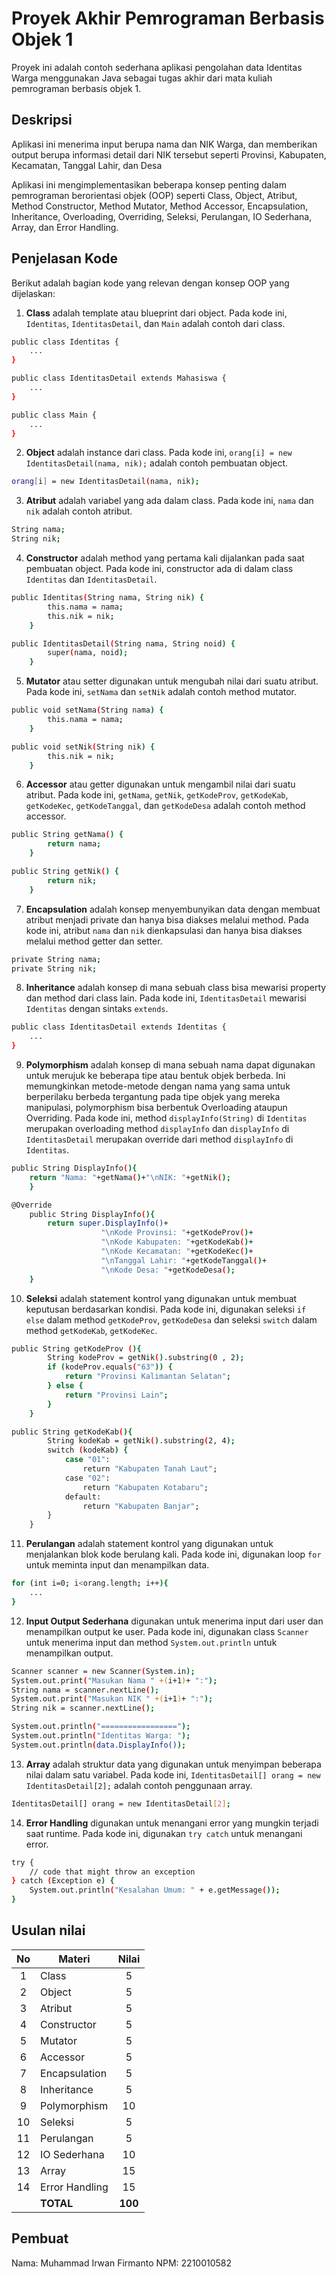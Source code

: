 # Proyek Akhir Pemrograman Berbasis Objek 1

Proyek ini adalah contoh sederhana aplikasi pengolahan data Identitas Warga menggunakan Java sebagai tugas akhir dari mata kuliah pemrograman berbasis objek 1.

## Deskripsi

Aplikasi ini menerima input berupa nama dan NIK Warga, dan memberikan output berupa informasi detail dari NIK tersebut seperti Provinsi, Kabupaten, Kecamatan, Tanggal Lahir, dan Desa

Aplikasi ini mengimplementasikan beberapa konsep penting dalam pemrograman berorientasi objek (OOP) seperti Class, Object, Atribut, Method Constructor, Method Mutator, Method Accessor, Encapsulation, Inheritance, Overloading, Overriding, Seleksi, Perulangan, IO Sederhana, Array, dan Error Handling.

## Penjelasan Kode

Berikut adalah bagian kode yang relevan dengan konsep OOP yang dijelaskan:

1. **Class** adalah template atau blueprint dari object. Pada kode ini, `Identitas`, `IdentitasDetail`, dan `Main` adalah contoh dari class.

```bash
public class Identitas {
    ...
}

public class IdentitasDetail extends Mahasiswa {
    ...
}

public class Main {
    ...
}
```

2. **Object** adalah instance dari class. Pada kode ini, `orang[i] = new IdentitasDetail(nama, nik);` adalah contoh pembuatan object.

```bash
orang[i] = new IdentitasDetail(nama, nik);
```

3. **Atribut** adalah variabel yang ada dalam class. Pada kode ini, `nama` dan `nik` adalah contoh atribut.

```bash
String nama;
String nik;
```

4. **Constructor** adalah method yang pertama kali dijalankan pada saat pembuatan object. Pada kode ini, constructor ada di dalam class `Identitas` dan `IdentitasDetail`.

```bash
public Identitas(String nama, String nik) {
        this.nama = nama;
        this.nik = nik;
    }

public IdentitasDetail(String nama, String noid) {
        super(nama, noid);
    }
```

5. **Mutator** atau setter digunakan untuk mengubah nilai dari suatu atribut. Pada kode ini, `setNama` dan `setNik` adalah contoh method mutator.

```bash
public void setNama(String nama) {
        this.nama = nama;
    }

public void setNik(String nik) {
        this.nik = nik;
    }
```

6. **Accessor** atau getter digunakan untuk mengambil nilai dari suatu atribut. Pada kode ini, `getNama`, `getNik`, `getKodeProv`, `getKodeKab`, `getKodeKec`, `getKodeTanggal`, dan `getKodeDesa` adalah contoh method accessor.

```bash
public String getNama() {
        return nama;
    }

public String getNik() {
        return nik;
    }
```

7. **Encapsulation** adalah konsep menyembunyikan data dengan membuat atribut menjadi private dan hanya bisa diakses melalui method. Pada kode ini, atribut `nama` dan `nik` dienkapsulasi dan hanya bisa diakses melalui method getter dan setter.

```bash
private String nama;
private String nik;
```

8. **Inheritance** adalah konsep di mana sebuah class bisa mewarisi property dan method dari class lain. Pada kode ini, `IdentitasDetail` mewarisi `Identitas` dengan sintaks `extends`.

```bash
public class IdentitasDetail extends Identitas {
    ...
}
```

9. **Polymorphism** adalah konsep di mana sebuah nama dapat digunakan untuk merujuk ke beberapa tipe atau bentuk objek berbeda. Ini memungkinkan metode-metode dengan nama yang sama untuk berperilaku berbeda tergantung pada tipe objek yang mereka manipulasi, polymorphism bisa berbentuk Overloading ataupun Overriding. Pada kode ini, method `displayInfo(String)` di `Identitas` merupakan overloading method `displayInfo` dan `displayInfo` di `IdentitasDetail` merupakan override dari method `displayInfo` di `Identitas`.

```bash
public String DisplayInfo(){
    return "Nama: "+getNama()+"\nNIK: "+getNik();
    }

@Override
    public String DisplayInfo(){
        return super.DisplayInfo()+
                    "\nKode Provinsi: "+getKodeProv()+
                    "\nKode Kabupaten: "+getKodeKab()+
                    "\nKode Kecamatan: "+getKodeKec()+
                    "\nTanggal Lahir: "+getKodeTanggal()+
                    "\nKode Desa: "+getKodeDesa();
    }
```

10. **Seleksi** adalah statement kontrol yang digunakan untuk membuat keputusan berdasarkan kondisi. Pada kode ini, digunakan seleksi `if else` dalam method `getKodeProv`, `getKodeDesa` dan seleksi `switch` dalam method `getKodeKab`, `getKodeKec`.

```bash
public String getKodeProv (){
        String kodeProv = getNik().substring(0 , 2);
        if (kodeProv.equals("63")) {
            return "Provinsi Kalimantan Selatan";
        } else {
            return "Provinsi Lain";
        }
    }

public String getKodeKab(){
        String kodeKab = getNik().substring(2, 4);
        switch (kodeKab) {
            case "01":
                return "Kabupaten Tanah Laut";
            case "02":
                return "Kabupaten Kotabaru";
            default:
                return "Kabupaten Banjar";
        }
    }
```

11. **Perulangan** adalah statement kontrol yang digunakan untuk menjalankan blok kode berulang kali. Pada kode ini, digunakan loop `for` untuk meminta input dan menampilkan data.

```bash
for (int i=0; i<orang.length; i++){
    ...
}
```

12. **Input Output Sederhana** digunakan untuk menerima input dari user dan menampilkan output ke user. Pada kode ini, digunakan class `Scanner` untuk menerima input dan method `System.out.println` untuk menampilkan output.

```bash
Scanner scanner = new Scanner(System.in);
System.out.print("Masukan Nama " +(i+1)+ ":");
String nama = scanner.nextLine();
System.out.print("Masukan NIK " +(i+1)+ ":");
String nik = scanner.nextLine();

System.out.println("=================");
System.out.println("Identitas Warga: ");
System.out.println(data.DisplayInfo());
```

13. **Array** adalah struktur data yang digunakan untuk menyimpan beberapa nilai dalam satu variabel. Pada kode ini, `IdentitasDetail[] orang = new IdentitasDetail[2];` adalah contoh penggunaan array.

```bash
IdentitasDetail[] orang = new IdentitasDetail[2];
```

14. **Error Handling** digunakan untuk menangani error yang mungkin terjadi saat runtime. Pada kode ini, digunakan `try catch` untuk menangani error.

```bash
try {
    // code that might throw an exception
} catch (Exception e) {
    System.out.println("Kesalahan Umum: " + e.getMessage());
}
```

## Usulan nilai

| No  | Materi         |  Nilai  |
| :-: | -------------- | :-----: |
|  1  | Class          |    5    |
|  2  | Object         |    5    |
|  3  | Atribut        |    5    |
|  4  | Constructor    |    5    |
|  5  | Mutator        |    5    |
|  6  | Accessor       |    5    |
|  7  | Encapsulation  |    5    |
|  8  | Inheritance    |    5    |
|  9  | Polymorphism   |   10    |
| 10  | Seleksi        |    5    |
| 11  | Perulangan     |    5    |
| 12  | IO Sederhana   |   10    |
| 13  | Array          |   15    |
| 14  | Error Handling |   15    |
|     | **TOTAL**      | **100** |

## Pembuat

Nama: Muhammad Irwan Firmanto
NPM: 2210010582
